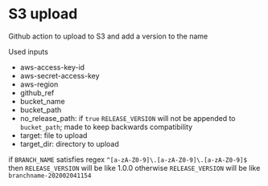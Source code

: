 # S3 upload

Github action to upload to S3 and add a version to the name

Used inputs
- aws-access-key-id
- aws-secret-access-key
- aws-region
- github_ref
- bucket_name
- bucket_path
- no_release_path: if `true` `RELEASE_VERSION` will not be appended to `bucket_path`; made to keep backwards compatibility
- target: file to upload
- target_dir: directory to upload

if `BRANCH_NAME` satisfies regex `^[a-zA-Z0-9]\.[a-zA-Z0-9]\.[a-zA-Z0-9]$` then `RELEASE_VERSION` will be like 1.0.0
otherwise `RELEASE_VERSION` will be like `branchname-202002041154`
